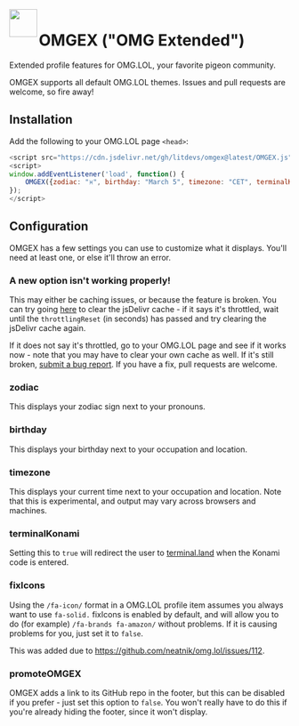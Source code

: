 <image src=".github/OMGEX.png" width="50" align="left">

# OMGEX ("OMG Extended")

Extended profile features for OMG.LOL, your favorite pigeon community.

OMGEX supports all default OMG.LOL themes. Issues and pull requests are welcome, so fire away!

## Installation

Add the following to your OMG.LOL page `<head>`:

```js
<script src="https://cdn.jsdelivr.net/gh/litdevs/omgex@latest/OMGEX.js"></script>
<script>
window.addEventListener('load', function() {
    OMGEX({zodiac: "♓", birthday: "March 5", timezone: "CET", terminalKonami: true});
});
</script>
```

## Configuration

OMGEX has a few settings you can use to customize what it displays. You'll need at least one, or else it'll throw an error.

### A new option isn't working properly!

This may either be caching issues, or because the feature is broken. You can try going [here](https://purge.jsdelivr.net/gh/litdevs/omgex/OMGEX.js) to clear the jsDelivr cache - if it says it's throttled, wait until the `throttlingReset` (in seconds) has passed and try clearing the jsDelivr cache again.

If it does not say it's throttled, go to your OMG.LOL page and see if it works now - note that you may have to clear your own cache as well. If it's still broken, [submit a bug report](https://github.com/LITdevs/OMGEX/issues/new). If you have a fix, pull requests are welcome.

### zodiac

This displays your zodiac sign next to your pronouns.

### birthday

This displays your birthday next to your occupation and location.

### timezone

This displays your current time next to your occupation and location. Note that this is experimental, and output may vary across browsers and machines.

### terminalKonami

Setting this to `true` will redirect the user to [terminal.land](https://terminal.land/) when the Konami code is entered.

### fixIcons

Using the `/fa-icon/` format in a OMG.LOL profile item assumes you always want to use `fa-solid.` fixIcons is enabled by default, and will allow you to do (for example) `/fa-brands fa-amazon/` without problems. If it is causing problems for you, just set it to `false`.

This was added due to https://github.com/neatnik/omg.lol/issues/112.

### promoteOMGEX

OMGEX adds a link to its GitHub repo in the footer, but this can be disabled if you prefer - just set this option to `false`. You won't really have to do this if you're already hiding the footer, since it won't display.
